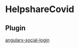 # HelpshareCovid

## Plugin
[angularx-social-login](https://www.npmjs.com/package/angularx-social-login)